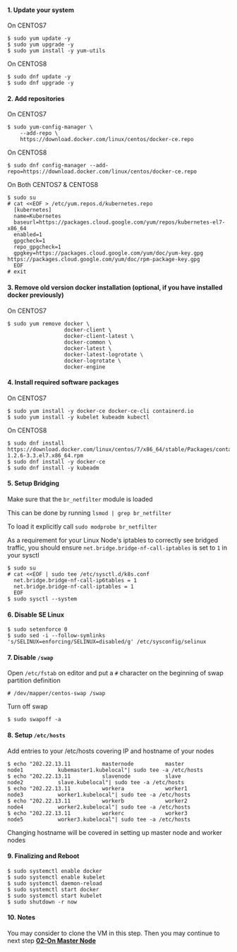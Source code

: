 #### 1. Update your system

On CENTOS7
```
$ sudo yum update -y
$ sudo yum upgrade -y
$ sudo yum install -y yum-utils
```

On CENTOS8
```
$ sudo dnf update -y
$ sudo dnf upgrade -y
```
#### 2. Add repositories


On CENTOS7
```
$ sudo yum-config-manager \
    --add-repo \
    https://download.docker.com/linux/centos/docker-ce.repo
```

On CENTOS8
```
$ sudo dnf config-manager --add-repo=https://download.docker.com/linux/centos/docker-ce.repo
```

On Both CENTOS7 & CENTOS8
```
$ sudo su
# cat <<EOF > /etc/yum.repos.d/kubernetes.repo
  [kubernetes]
  name=Kubernetes
  baseurl=https://packages.cloud.google.com/yum/repos/kubernetes-el7-x86_64
  enabled=1
  gpgcheck=1
  repo_gpgcheck=1
  gpgkey=https://packages.cloud.google.com/yum/doc/yum-key.gpg https://packages.cloud.google.com/yum/doc/rpm-package-key.gpg
  EOF
# exit
```

#### 3. Remove old version docker installation (optional, if you have installed docker previously)

On CENTOS7
```
$ sudo yum remove docker \
                  docker-client \
                  docker-client-latest \
                  docker-common \
                  docker-latest \
                  docker-latest-logrotate \
                  docker-logrotate \
                  docker-engine
```
#### 4. Install required software packages

On CENTOS7
```
$ sudo yum install -y docker-ce docker-ce-cli containerd.io
$ sudo yum install -y kubelet kubeadm kubectl
```

On CENTOS8
```
$ sudo dnf install https://download.docker.com/linux/centos/7/x86_64/stable/Packages/containerd.io-1.2.6-3.3.el7.x86_64.rpm
$ sudo dnf install -y docker-ce
$ sudo dnf install -y kubeadm
```
#### 5. Setup Bridging

Make sure that the `br_netfilter` module is loaded


This can be done by running `lsmod | grep br_netfilter`


To load it explicitly call `sudo modprobe br_netfilter`


As a requirement for your Linux Node's iptables to correctly see bridged traffic, you should ensure `net.bridge.bridge-nf-call-iptables` is set to `1` in your sysctl


```
$ sudo su
# cat <<EOF | sudo tee /etc/sysctl.d/k8s.conf
  net.bridge.bridge-nf-call-ip6tables = 1
  net.bridge.bridge-nf-call-iptables = 1
  EOF
$ sudo sysctl --system
```

#### 6. Disable SE Linux
```
$ sudo setenforce 0
$ sudo sed -i --follow-symlinks 's/SELINUX=enforcing/SELINUX=disabled/g' /etc/sysconfig/selinux

```
#### 7. Disable `/swap`


Open `/etc/fstab` on editor and put a `#` character on the beginning of swap partition definition
```
# /dev/mapper/centos-swap /swap
```
Turn off swap
```
$ sudo swapoff -a
```
#### 8. Setup `/etc/hosts`
  
  
  Add entries to your /etc/hosts covering IP and hostname of your nodes
  ```
  $ echo "202.22.13.11          masternode          master               node1           kubemaster1.kubelocal"| sudo tee -a /etc/hosts
  $ echo "202.22.13.11          slavenode           slave                node2           slave.kubelocal"| sudo tee -a /etc/hosts
  $ echo "202.22.13.11          workera             worker1              node3           worker1.kubelocal"| sudo tee -a /etc/hosts
  $ echo "202.22.13.11          workerb             worker2              node4           worker2.kubelocal"| sudo tee -a /etc/hosts
  $ echo "202.22.13.11          workerc             worker3              node5           worker3.kubelocal"| sudo tee -a /etc/hosts
  ```
  Changing hostname will be covered in setting up master node and worker nodes
  
#### 9. Finalizing and Reboot
```
$ sudo systemctl enable docker
$ sudo systemctl enable kubelet
$ sudo systemctl daemon-reload
$ sudo systemctl start docker
$ sudo systemctl start kubelet
$ sudo shutdown -r now
```
#### 10. Notes

You may consider to clone the VM in this step.
Then you may continue to next step [**02-On Master Node**](https://github.com/wizznew/kubernetes-installation/blob/main/02-On%20Master%20Node.md)


